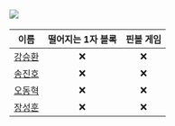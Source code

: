 <h1><img src="https://user-images.githubusercontent.com/46666296/133788774-1bba4108-db05-4d35-88ac-e355f29040a0.png"/></h1>

|                    이름                    | 떨어지는 1자 블록 | 핀볼 게임 |
|:------------------------------------------:|:---------------:|:---------:|
| [강승환](https://github.com/kangshwan)     |        ❌       |     ❌    | 
| [송진호](https://github.com/sth4881)       |        ❌       |     ❌    |
| [오동혁](https://github.com/97DongHyeokOH) |        ❌       |     ❌    |
| [장성훈](https://github.com/jsh9611)       |        ❌       |     ❌    |